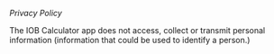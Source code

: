 *Privacy Policy*

The IOB Calculator app does not access, collect or transmit personal information (information that could be used to identify a person.)
